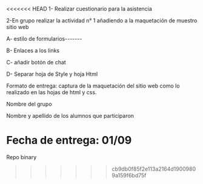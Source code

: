 <<<<<<< HEAD
1- Realizar cuestionario para la asistencia

2-En grupo realizar la actividad n° 1 añadiendo a la maquetación de muestro sitio web

A- estilo de formularios-------

B- Enlaces a los links

C- añadir botón de chat

D- Separar hoja de Style y hoja Html

Formato de entrega: captura de la maquetación del sitio web como lo realizado en las hojas de html y css.

Nombre del grupo

Nombre y apellido de los alumnos que participaron

Fecha de entrega: 01/09
=======
Repo binary
>>>>>>> cb9db0f85f2e113a2164d19009809a159f6bd75f
